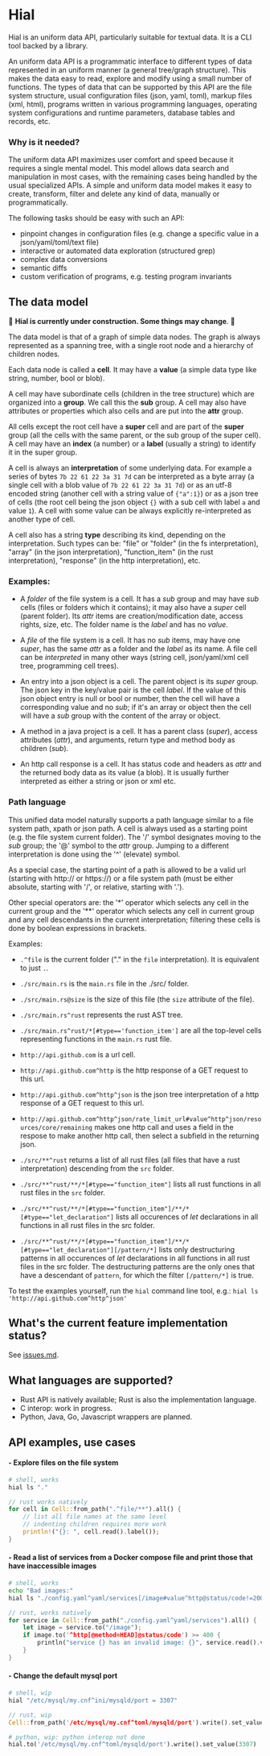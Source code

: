 
# Hial

Hial is an uniform data API, particularly suitable for textual data. It is a CLI tool backed by a library.

An uniform data API is a programmatic interface to different types of data represented in an uniform manner (a general tree/graph structure). This makes the data easy to read, explore and modify using a small number of functions. The types of data that can be supported by this API are the file system structure, usual configuration files (json, yaml, toml), markup files (xml, html), programs written in various programming languages, operating system configurations and runtime parameters, database tables and records, etc.

### Why is it needed?

The uniform data API maximizes user comfort and speed because it requires a single mental model. This model allows data search and manipulation in most cases, with the remaining cases being handled by the usual specialized APIs. A simple and uniform data model makes it easy to create, transform, filter and delete any kind of data, manually or programmatically.

The following tasks should be easy with such an API:
- pinpoint changes in configuration files (e.g. change a specific value in a json/yaml/toml/text file)
- interactive or automated data exploration (structured grep)
- complex data conversions
- semantic diffs
- custom verification of programs, e.g. testing program invariants

## The data model

🚧 **Hial is currently under construction. Some things may change**. 🚧

The data model is that of a graph of simple data nodes. The graph is always represented as a spanning tree, with a single root node and a hierarchy of children nodes.

Each data node is called a **cell**. It may have a **value** (a simple data type like string, number, bool or blob).

A cell may have subordinate cells (children in the tree structure) which are organized into a **group**. We call this the **sub** group. A cell may also have attributes or properties which also cells and are put into the **attr** group.

All cells except the root cell have a **super** cell and are part of the **super** group (all the cells with the same parent, or the sub group of the super cell). A cell may have an **index** (a number) or a **label** (usually a string) to identify it in the super group.

A cell is always an **interpretation** of some underlying data. For example a series of bytes `7b 22 61 22 3a 31 7d` can be interpreted as a byte array (a single cell with a blob value of `7b 22 61 22 3a 31 7d`) or as an utf-8 encoded string (another cell with a string value of `{"a":1}`) or as a json tree of cells (the root cell being the json object `{}` with a sub cell with label `a` and value `1`). A cell with some value can be always explicitly re-interpreted as another type of cell.

A cell also has a string **type** describing its kind, depending on the interpretation. Such types can be: "file" or "folder" (in the fs interpretation), "array" (in the json interpretation), "function_item" (in the rust interpretation), "response" (in the http interpretation), etc.

### Examples:

- A *folder* of the file system is a cell. It has a *sub* group and may have *sub* cells (files or folders which it contains); it may also have a *super* cell (parent folder). Its *attr* items are creation/modification date, access rights, size, etc. The folder name is the *label* and has no *value*.

- A *file* of the file system is a cell. It has no *sub* items, may have one *super*, has the same *attr* as a folder and the *label* as its name. A file cell can be *interpreted* in many other ways (string cell, json/yaml/xml cell tree, programming cell trees).

- An entry into a json object is a cell. The parent object is its *super* group. The json key in the key/value pair is the cell *label*. If the value of this json object entry is null or bool or number, then the cell will have a corresponding value and no *sub*; if it's an array or object then the cell will have a *sub* group with the content of the array or object.

- A method in a java project is a cell. It has a parent class (*super*), access attributes (*attr*), and arguments, return type and method body as children (*sub*).

- An http call response is a cell. It has status code and headers as *attr* and the returned body data as its value (a blob). It is usually further interpreted as either a string or json or xml etc.

### Path language

This unified data model naturally supports a path language similar to a file system path, xpath or json path. A cell is always used as a starting point (e.g. the file system current folder). The '/' symbol designates moving to the *sub* group; the '@' symbol to the *attr* group. Jumping to a different interpretation is done using the '^' (elevate) symbol.

As a special case, the starting point of a path is allowed to be a valid url (starting with http:// or https://) or a file system path (must be either absolute, starting with '/', or relative, starting with '.').

Other special operators are: the '\*' operator which selects any cell in the current group and the '\*\*' operator which selects any cell in current group and any cell descendants in the current interpretation; filtering these cells is done by boolean expressions in brackets.

Examples:

- `.^file` is the current folder ("." in the `file` interpretation). It is equivalent to just `.`.
- `./src/main.rs` is the `main.rs` file in the ./src/ folder.
- `./src/main.rs@size` is the size of this file (the `size` attribute of the file).

- `./src/main.rs^rust` represents the rust AST tree.
- `./src/main.rs^rust/*[#type=='function_item']` are all the top-level cells representing functions in the `main.rs` rust file.

- `http://api.github.com` is a url cell.
- `http://api.github.com^http` is the http response of a GET request to this url.
- `http://api.github.com^http^json` is the json tree interpretation of a http response of a GET request to this url.
- `http://api.github.com^http^json/rate_limit_url#value^http^json/resources/core/remaining` makes one http call and uses a field in the respose to make another http call, then select a subfield in the returning json.

- `./src/**^rust` returns a list of all rust files (all files that have a rust interpretation) descending from the `src` folder.
- `./src/**^rust/**/*[#type=="function_item"]` lists all rust functions in all rust files in the `src` folder.
- `./src/**^rust/**/*[#type=="function_item"]/**/*[#type=="let_declaration"]` lists all occurences of *let* declarations in all functions in all rust files in the src folder.
- `./src/**^rust/**/*[#type=="function_item"]/**/*[#type=="let_declaration"][/pattern/*]` lists only destructuring patterns in all occurences of *let* declarations in all functions in all rust files in the src folder. The destructuring patterns are the only ones that have a descendant of `pattern`, for which the filter `[/pattern/*]` is true.

To test the examples yourself, run the `hial` command line tool, e.g.: `hial ls 'http://api.github.com^http^json'`

## What's the current feature implementation status?

See [issues.md](./issues.md).

## What languages are supported?

- Rust API is natively available; Rust is also the implementation language.
- C interop: work in progress.
- Python, Java, Go, Javascript wrappers are planned.

## API examples, use cases

#### - Explore files on the file system

```bash
# shell, works
hial ls "."
```

```rust
// rust works natively
for cell in Cell::from_path(".^file/**").all() {
    // list all file names at the same level
    // indenting children requires more work
    println!("{}: ", cell.read().label());
}
```

<!-- ```python
# python, wip: python interop not done
for cell in hial.path('./**'):
    print(cell.value())
``` -->

#### - Read a list of services from a Docker compose file and print those that have inaccessible images

```bash
# shell, works
echo "Bad images:"
hial ls "./config.yaml^yaml/services[/image#value^http@status/code!=200]/name"
```

```rust
// rust, works natively
for service in Cell::from_path("./config.yaml^yaml/services").all() {
    let image = service.to("/image");
    if image.to('^http[@method=HEAD]@status/code') >= 400 {
        println("service {} has an invalid image: {}", service.read().value()?, image.read().value()?);
    }
}
```

<!-- ```python
# python, in progress: python interop not done
for service in hial.search('./config.yaml^yaml/services'):
    image = service.to('/image')
    if image.to('/image^http[@method=HEAD]@status/code') >= 400:
        print(f"service {service.value} has an invalid image: {image}")
``` -->

#### - Change the default mysql port

```bash
# shell, wip
hial "/etc/mysql/my.cnf^ini/mysqld/port = 3307"
```

```rust
// rust, wip
Cell::from_path('/etc/mysql/my.cnf^toml/mysqld/port').write().set_value(3307)?;
```

```python
# python, wip: python interop not done
hial.to('/etc/mysql/my.cnf^toml/mysqld/port').write().set_value(3307)
```
